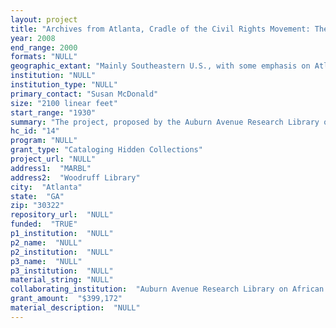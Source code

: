 ```yaml
--- 
layout: project 
title: "Archives from Atlanta, Cradle of the Civil Rights Movement: The Papers of Andrew Young, SCLC, and NAACP-Atlanta Chapter"
year: 2008
end_range: 2000
formats: "NULL"
geographic_extant: "Mainly Southeastern U.S., with some emphasis on Atlanta, GA; however, the papers also cover Washington, DC, Africa, the Caribbean, and Latin America."
institution: "NULL"
institution_type: "NULL"
primary_contact: "Susan McDonald"
size: "2100 linear feet"
start_range: "1930"
summary: "The project, proposed by the Auburn Avenue Research Library on African American Culture and History (AARL) and Emory University’s Manuscript, Archives, and Rare Book Library (MARBL), will encompass materials relating to key civil rights organizations, leaders, and activities in Atlanta, the Southeast, and the nation from 1930-2000. The selected collections contain the records of two influential organizations, the Atlanta Chapter of the National Association for the Advancement of Colored People (NAACP) and the Southern Christian Leadership Conference (SCLC), and the personal papers of civil rights leader Andrew Young. The collections include materials related to some of the most transformational moments and movements of the era, including voter education, the Montgomery Bus Boycott, the fight against Jim Crow laws, and desegregation. NAACP, Atlanta Chapter Records (1930s-1980s) document the history of the Atlanta Chapter; the bulk of which were created by Executive Director, Jondelle Harris Johnson (1973-1988 and 1992 -1998). The Andrew Young Papers (1950-2000) include materials that represent Andrew Young's life and work as Atlanta mayor, Congressman, ambassador, civil rights leader, minister, and businessman. The SCLC Records (1969-2000) provide a record of SCLC activities over a period of 40 years. The records include documentation relating to its longest serving presidents, Ralph D. Abernathy (1968-1977) and Joseph E. Lowery (1977-1997)."
hc_id: "14"
program: "NULL"
grant_type: "Cataloging Hidden Collections"
project_url: "NULL"
address1:  "MARBL"
address2:  "Woodruff Library"
city:  "Atlanta"
state:  "GA"
zip: "30322"
repository_url:  "NULL"
funded:  "TRUE"
p1_institution:  "NULL"
p2_name:  "NULL"
p2_institution:  "NULL"
p3_name:  "NULL"
p3_institution:  "NULL"
material_string: "NULL"
collaborating_institution:  "Auburn Avenue Research Library on African American Culture and History"
grant_amount:  "$399,172"
material_description:  "NULL"
---
```

